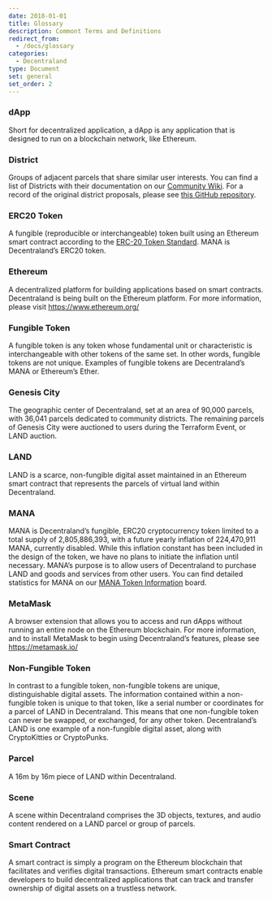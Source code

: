 ```yaml
---
date: 2018-01-01
title: Glossary
description: Commont Terms and Definitions
redirect_from:
  - /docs/glossary
categories:
  - Decentraland
type: Document
set: general
set_order: 2
---
```


### dApp

Short for decentralized application, a dApp is any application that is designed to run on a blockchain network, like Ethereum.

### District

Groups of adjacent parcels that share similar user interests. You can find a list of Districts with their documentation on our [Community Wiki](https://wiki.decentraland.org/index.php?title=About_Districts). For a record of the original district proposals, please see [this GitHub repository](https://github.com/decentraland/districts).

### ERC20 Token

A fungible (reproducible or interchangeable) token built using an Ethereum smart contract according to the [ERC-20 Token Standard](https://github.com/ethereum/EIPs/blob/master/EIPS/eip-20-token-standard.md). MANA is Decentraland’s ERC20 token.

### Ethereum

A decentralized platform for building applications based on smart contracts. Decentraland is being built on the Ethereum platform. For more information, please visit https://www.ethereum.org/

### Fungible Token

A fungible token is any token whose fundamental unit or characteristic is interchangeable with other tokens of the same set. In other words, fungible tokens are not unique. Examples of fungible tokens are Decentraland’s MANA or Ethereum’s Ether.

### Genesis City

The geographic center of Decentraland, set at an area of 90,000 parcels, with 36,041 parcels dedicated to community districts. The remaining parcels of Genesis City were auctioned to users during the Terraform Event, or LAND auction.

### LAND

LAND is a scarce, non-fungible digital asset maintained in an Ethereum smart contract that represents the parcels of virtual land within Decentraland.

### MANA

MANA is Decentraland’s fungible, ERC20 cryptocurrency token limited to a total supply of 2,805,886,393, with a future yearly inflation of 224,470,911 MANA, currently disabled. While this inflation constant has been included in the design of the token, we have no plans to initiate the inflation until necessary. MANA’s purpose is to allow users of Decentraland to purchase LAND and goods and services from other users. You can find detailed statistics for MANA on our [MANA Token Information](https://transparency.decentraland.org/) board.

### MetaMask

A browser extension that allows you to access and run dApps without running an entire node on the Ethereum blockchain. For more information, and to install MetaMask to begin using Decentraland’s features, please see https://metamask.io/

### Non-Fungible Token

In contrast to a fungible token, non-fungible tokens are unique, distinguishable digital assets. The information contained within a non-fungible token is unique to that token, like a serial number or coordinates for a parcel of LAND in Decentraland. This means that one non-fungible token can never be swapped, or exchanged, for any other token. Decentraland’s LAND is one example of a non-fungible digital asset, along with CryptoKitties or CryptoPunks.

### Parcel

A 16m by 16m piece of LAND within Decentraland.

### Scene

A scene within Decentraland comprises the 3D objects, textures, and audio content rendered on a LAND parcel or group of parcels.

### Smart Contract

A smart contract is simply a program on the Ethereum blockchain that facilitates and verifies digital transactions. Ethereum smart contracts enable developers to build decentralized applications that can track and transfer ownership of digital assets on a trustless network.
